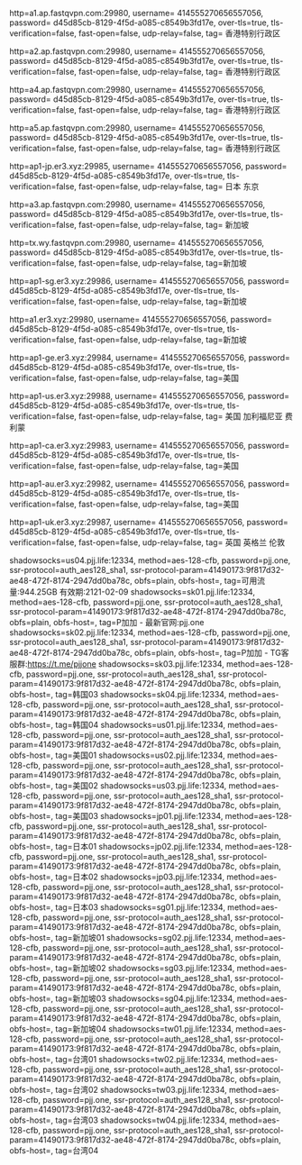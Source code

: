 http=a1.ap.fastqvpn.com:29980, username= 414555270656557056, password= d45d85cb-8129-4f5d-a085-c8549b3fd17e, over-tls=true, tls-verification=false, fast-open=false, udp-relay=false, tag= 香港特别行政区

http=a2.ap.fastqvpn.com:29980, username= 414555270656557056, password= d45d85cb-8129-4f5d-a085-c8549b3fd17e, over-tls=true, tls-verification=false, fast-open=false, udp-relay=false, tag= 香港特别行政区

http=a4.ap.fastqvpn.com:29980, username= 414555270656557056, password= d45d85cb-8129-4f5d-a085-c8549b3fd17e, over-tls=true, tls-verification=false, fast-open=false, udp-relay=false, tag= 香港特别行政区

http=a5.ap.fastqvpn.com:29980, username= 414555270656557056, password= d45d85cb-8129-4f5d-a085-c8549b3fd17e, over-tls=true, tls-verification=false, fast-open=false, udp-relay=false, tag= 香港特别行政区

http=ap1-jp.er3.xyz:29985, username= 414555270656557056, password= d45d85cb-8129-4f5d-a085-c8549b3fd17e, over-tls=true, tls-verification=false, fast-open=false, udp-relay=false, tag= 日本 东京

http=a3.ap.fastqvpn.com:29980, username= 414555270656557056, password= d45d85cb-8129-4f5d-a085-c8549b3fd17e, over-tls=true, tls-verification=false, fast-open=false, udp-relay=false, tag= 新加坡

http=tx.wy.fastqvpn.com:29980, username= 414555270656557056, password= d45d85cb-8129-4f5d-a085-c8549b3fd17e, over-tls=true, tls-verification=false, fast-open=false, udp-relay=false, tag=新加坡

http=ap1-sg.er3.xyz:29986, username= 414555270656557056, password= d45d85cb-8129-4f5d-a085-c8549b3fd17e, over-tls=true, tls-verification=false, fast-open=false, udp-relay=false, tag=新加坡

http=a1.er3.xyz:29980, username= 414555270656557056, password= d45d85cb-8129-4f5d-a085-c8549b3fd17e, over-tls=true, tls-verification=false, fast-open=false, udp-relay=false, tag=新加坡

http=ap1-ge.er3.xyz:29984, username= 414555270656557056, password= d45d85cb-8129-4f5d-a085-c8549b3fd17e, over-tls=true, tls-verification=false, fast-open=false, udp-relay=false, tag=美国

http=ap1-us.er3.xyz:29988, username= 414555270656557056, password= d45d85cb-8129-4f5d-a085-c8549b3fd17e, over-tls=true, tls-verification=false, fast-open=false, udp-relay=false, tag= 美国 加利福尼亚 费利蒙

http=ap1-ca.er3.xyz:29983, username= 414555270656557056, password= d45d85cb-8129-4f5d-a085-c8549b3fd17e, over-tls=true, tls-verification=false, fast-open=false, udp-relay=false, tag=美国

http=ap1-au.er3.xyz:29982, username= 414555270656557056, password= d45d85cb-8129-4f5d-a085-c8549b3fd17e, over-tls=true, tls-verification=false, fast-open=false, udp-relay=false, tag=美国

http=ap1-uk.er3.xyz:29987, username= 414555270656557056, password= d45d85cb-8129-4f5d-a085-c8549b3fd17e, over-tls=true, tls-verification=false, fast-open=false, udp-relay=false, tag= 英国 英格兰 伦敦

shadowsocks=us04.pjj.life:12334, method=aes-128-cfb, password=pjj.one, ssr-protocol=auth_aes128_sha1, ssr-protocol-param=41490173:9f817d32-ae48-472f-8174-2947dd0ba78c, obfs=plain, obfs-host=, tag=可用流量:944.25GB 有效期:2121-02-09
shadowsocks=sk01.pjj.life:12334, method=aes-128-cfb, password=pjj.one, ssr-protocol=auth_aes128_sha1, ssr-protocol-param=41490173:9f817d32-ae48-472f-8174-2947dd0ba78c, obfs=plain, obfs-host=, tag=P加加 - 最新官网:pjj.one
shadowsocks=sk02.pjj.life:12334, method=aes-128-cfb, password=pjj.one, ssr-protocol=auth_aes128_sha1, ssr-protocol-param=41490173:9f817d32-ae48-472f-8174-2947dd0ba78c, obfs=plain, obfs-host=, tag=P加加 - TG客服群:https://t.me/pjjone
shadowsocks=sk03.pjj.life:12334, method=aes-128-cfb, password=pjj.one, ssr-protocol=auth_aes128_sha1, ssr-protocol-param=41490173:9f817d32-ae48-472f-8174-2947dd0ba78c, obfs=plain, obfs-host=, tag=韩国03
shadowsocks=sk04.pjj.life:12334, method=aes-128-cfb, password=pjj.one, ssr-protocol=auth_aes128_sha1, ssr-protocol-param=41490173:9f817d32-ae48-472f-8174-2947dd0ba78c, obfs=plain, obfs-host=, tag=韩国04
shadowsocks=us01.pjj.life:12334, method=aes-128-cfb, password=pjj.one, ssr-protocol=auth_aes128_sha1, ssr-protocol-param=41490173:9f817d32-ae48-472f-8174-2947dd0ba78c, obfs=plain, obfs-host=, tag=美国01
shadowsocks=us02.pjj.life:12334, method=aes-128-cfb, password=pjj.one, ssr-protocol=auth_aes128_sha1, ssr-protocol-param=41490173:9f817d32-ae48-472f-8174-2947dd0ba78c, obfs=plain, obfs-host=, tag=美国02
shadowsocks=us03.pjj.life:12334, method=aes-128-cfb, password=pjj.one, ssr-protocol=auth_aes128_sha1, ssr-protocol-param=41490173:9f817d32-ae48-472f-8174-2947dd0ba78c, obfs=plain, obfs-host=, tag=美国03
shadowsocks=jp01.pjj.life:12334, method=aes-128-cfb, password=pjj.one, ssr-protocol=auth_aes128_sha1, ssr-protocol-param=41490173:9f817d32-ae48-472f-8174-2947dd0ba78c, obfs=plain, obfs-host=, tag=日本01
shadowsocks=jp02.pjj.life:12334, method=aes-128-cfb, password=pjj.one, ssr-protocol=auth_aes128_sha1, ssr-protocol-param=41490173:9f817d32-ae48-472f-8174-2947dd0ba78c, obfs=plain, obfs-host=, tag=日本02
shadowsocks=jp03.pjj.life:12334, method=aes-128-cfb, password=pjj.one, ssr-protocol=auth_aes128_sha1, ssr-protocol-param=41490173:9f817d32-ae48-472f-8174-2947dd0ba78c, obfs=plain, obfs-host=, tag=日本03
shadowsocks=sg01.pjj.life:12334, method=aes-128-cfb, password=pjj.one, ssr-protocol=auth_aes128_sha1, ssr-protocol-param=41490173:9f817d32-ae48-472f-8174-2947dd0ba78c, obfs=plain, obfs-host=, tag=新加坡01
shadowsocks=sg02.pjj.life:12334, method=aes-128-cfb, password=pjj.one, ssr-protocol=auth_aes128_sha1, ssr-protocol-param=41490173:9f817d32-ae48-472f-8174-2947dd0ba78c, obfs=plain, obfs-host=, tag=新加坡02
shadowsocks=sg03.pjj.life:12334, method=aes-128-cfb, password=pjj.one, ssr-protocol=auth_aes128_sha1, ssr-protocol-param=41490173:9f817d32-ae48-472f-8174-2947dd0ba78c, obfs=plain, obfs-host=, tag=新加坡03
shadowsocks=sg04.pjj.life:12334, method=aes-128-cfb, password=pjj.one, ssr-protocol=auth_aes128_sha1, ssr-protocol-param=41490173:9f817d32-ae48-472f-8174-2947dd0ba78c, obfs=plain, obfs-host=, tag=新加坡04
shadowsocks=tw01.pjj.life:12334, method=aes-128-cfb, password=pjj.one, ssr-protocol=auth_aes128_sha1, ssr-protocol-param=41490173:9f817d32-ae48-472f-8174-2947dd0ba78c, obfs=plain, obfs-host=, tag=台湾01
shadowsocks=tw02.pjj.life:12334, method=aes-128-cfb, password=pjj.one, ssr-protocol=auth_aes128_sha1, ssr-protocol-param=41490173:9f817d32-ae48-472f-8174-2947dd0ba78c, obfs=plain, obfs-host=, tag=台湾02
shadowsocks=tw03.pjj.life:12334, method=aes-128-cfb, password=pjj.one, ssr-protocol=auth_aes128_sha1, ssr-protocol-param=41490173:9f817d32-ae48-472f-8174-2947dd0ba78c, obfs=plain, obfs-host=, tag=台湾03
shadowsocks=tw04.pjj.life:12334, method=aes-128-cfb, password=pjj.one, ssr-protocol=auth_aes128_sha1, ssr-protocol-param=41490173:9f817d32-ae48-472f-8174-2947dd0ba78c, obfs=plain, obfs-host=, tag=台湾04
